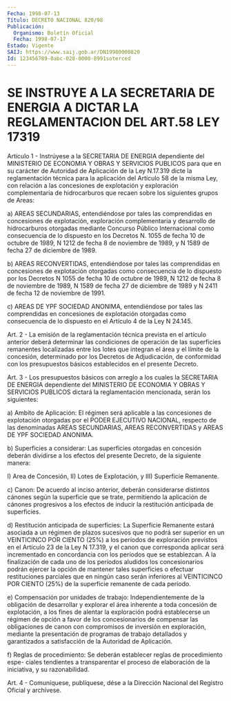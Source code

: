 ```yaml
---
Fecha: 1998-07-13
Título: DECRETO NACIONAL 820/98
Publicación:
  Organismo: Boletín Oficial
  Fecha: 1998-07-17
Estado: Vigente
SAIJ: https://www.saij.gob.ar/DN19980000820
Id: 123456789-0abc-028-0000-8991soterced
---
```

# SE INSTRUYE A LA SECRETARIA DE ENERGIA A DICTAR LA  REGLAMENTACION DEL ART.58 LEY 17319

<a id="1"></a>
Artículo 1  - Instrúyese a la SECRETARIA DE ENERGIA dependiente del MINISTERIO DE  ECONOMIA Y OBRAS Y SERVICIOS PUBLICOS para que en su carácter de Autoridad  de  Aplicación  de  la Ley N.17.319 dicte la reglamentación técnica para la aplicación del  Artículo  58  de  la misma  Ley,  con  relación  a  las  concesiones  de  explotación  y exploración  complementaria  de  hidrocarburos que recaen sobre los siguientes grupos de Areas:

a) AREAS SECUNDARIAS, entendiéndose  por  tales las comprendidas en concesiones de explotación, exploración complementaria y desarrollo de hidrocarburos otorgadas mediante Concurso  Público Internacional como consecuencia de lo dispuesto en los Decretos  N. 1055 de fecha 10 de octubre de 1989, N 1212 de fecha 8 de noviembre de  1989, y N 1589 de fecha 27 de diciembre de 1989.

b) AREAS RECONVERTIDAS, entendiéndose por tales las comprendidas en concesiones  de  explotación  otorgadas  como  consecuencia  de  lo dispuesto por los Decretos N 1055 de fecha 10 de octubre de 1989, N 1212  de  fecha  8  de  noviembre  de  1989,  N 1589 de fecha 27 de diciembre  de  1989  y  N  2411  de fecha 12 de noviembre  de  1991.

c)  AREAS  DE YPF SOCIEDAD ANONIMA,  entendiéndose  por  tales  las comprendidas    en    concesiones  de  explotación  otorgadas  como consecuencia de lo dispuesto  en  el  Artículo 4 de la Ley N 24.145.

<a id="2"></a>
Art. 2 - La emisión de la reglamentación  técnica  prevista  en  el artículo anterior deberá determinar las condiciones de operación de las superficies remanentes localizadas entre los lotes que integran el  área  y el límite de la concesión, determinado por los Decretos de  Adjudicación,  de  conformidad  con  los  presupuestos  básicos establecidos en el presente Decreto.

<a id="3"></a>
Art.  3  -  Los  presupuestos  básicos  con arreglo a los cuales la SECRETARIA  DE  ENERGIA dependiente del MINISTERIO  DE  ECONOMIA  Y OBRAS Y SERVICIOS  PUBLICOS  dictará  la reglamentación mencionada, serán los siguientes:

a) Ambito de Aplicación: El régimen será aplicable a las concesiones  de  explotación  otorgadas  por   el  PODER  EJECUTIVO NACIONAL,  respecto  de  las  denominadas AREAS SECUNDARIAS,  AREAS RECONVERTIDAS y AREAS DE YPF SOCIEDAD ANONIMA.

b) Superficies a considerar: Las superficies otorgadas en concesión deberán  dividirse  a  los efectos  del  presente  Decreto,  de  la siguiente manera:

I) Area de Concesión, II)  Lotes  de Explotación, y III) Superficie Remanente.

c)  Canon:  De  acuerdo  al inciso anterior,  deberán  considerarse distintos cánones según la  superficie que se trate, permitiendo la aplicación de cánones progresivos  a  los  efectos  de  inducir  la restitución anticipada de superficies.

d)  Restitución  anticipada de superficies: La Superficie Remanente estará asociada a  un  régimen de plazos sucesivos que no podrá ser superior en un VEINTICINCO  POR  CIENTO  (25%)  a  los  períodos de exploración  previstos en el Artículo 23 de la Ley N 17.319,  y  el canon que corresponda aplicar será incrementado en concordancia con los períodos que  se  establezcan. A la finalización de cada uno de los períodos aludidos los  concesionarios  podrán ejercer la opción de  mantener  tales superficies o efectuar restituciones  parciales que en ningún caso serán inferiores al VEINTICINCO POR CIENTO (25%) de la superficie remanente de cada período.

e) Compensación  por  unidades de trabajo: Independientemente de la obligación de desarrollar  y  explorar  el  área  inherente  a toda concesión  de  explotación,  a  los fines de alentar la exploración podrá establecerse un régimen de opción a favor de los concesionarios  de  compensar  las  obligaciones    de   canon  con compromisos  de  inversión en exploración, mediante la presentación de programas de trabajo detallados y garantizados a satisfacción de la Autoridad de Aplicación.

f)  Reglas  de  procedimiento:  Se  deberán  establecer  reglas  de procedimiento espe- ciales tendientes a transparentar el proceso de elaboración  de  la  iniciativa,  y  su  razonabilidad.

<a id="4"></a>
Art. 4 - Comuníquese,  publíquese, dése a la Dirección Nacional del Registro Oficial y archívese.